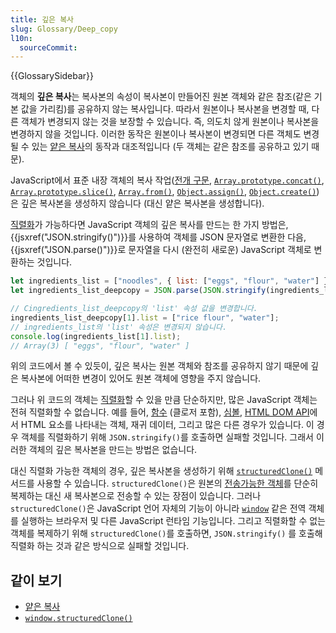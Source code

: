 ```yaml
---
title: 깊은 복사
slug: Glossary/Deep_copy
l10n:
  sourceCommit: 
---
```


{{GlossarySidebar}}

객체의 **깊은 복사**는 복사본의 속성이 복사본이 만들어진 원본 객체와 같은 참조(같은 기본 값을 가리킴)를 공유하지 않는 복사입니다. 따라서 원본이나 복사본을 변경할 때, 다른 객체가 변경되지 않는 것을 보장할 수 있습니다. 즉, 의도치 않게 원본이나 복사본을 변경하지 않을 것입니다. 이러한 동작은 원본이나 복사본이 변경되면 다른 객체도 변경될 수 있는 [얕은 복사](/ko/docs/Glossary/Shallow_copy)의 동작과 대조적입니다 (두 객체는 같은 참조를 공유하고 있기 때문).

JavaScript에서 표준 내장 객체의 복사 작업([전개 구문](/ko/docs/Web/JavaScript/Reference/Operators/Spread_syntax), [`Array.prototype.concat()`](/ko/docs/Web/JavaScript/Reference/Global_Objects/Array/concat), [`Array.prototype.slice()`](/ko/docs/Web/JavaScript/Reference/Global_Objects/Array/slice), [`Array.from()`](/ko/docs/Web/JavaScript/Reference/Global_Objects/Array/from), [`Object.assign()`](/ko/docs/Web/JavaScript/Reference/Global_Objects/Object/assign), [`Object.create()`](/ko/docs/Web/JavaScript/Reference/Global_Objects/Object/create))은 깊은 복사본을 생성하지 않습니다 (대신 얕은 복사본을 생성합니다).

[직렬화](/ko/docs/Glossary/Serialization)가 가능하다면 JavaScript 객체의 깊은 복사를 만드는 한 가지 방법은, {{jsxref("JSON.stringify()")}}를 사용하여 객체를 JSON 문자열로 변환한 다음, {{jsxref("JSON.parse()")}}로 문자열을 다시 (완전히 새로운) JavaScript 객체로 변환하는 것입니다.

```js
let ingredients_list = ["noodles", { list: ["eggs", "flour", "water"] }];
let ingredients_list_deepcopy = JSON.parse(JSON.stringify(ingredients_list));

// Cingredients_list_deepcopy의 'list' 속성 값을 변경합니다.
ingredients_list_deepcopy[1].list = ["rice flour", "water"];
// ingredients_list의 'list' 속성은 변경되지 않습니다.
console.log(ingredients_list[1].list);
// Array(3) [ "eggs", "flour", "water" ]
```

위의 코드에서 볼 수 있듯이, 깊은 복사는 원본 객체와 참조를 공유하지 않기 때문에 깊은 복사본에 어떠한 변경이 있어도 원본 객체에 영향을 주지 않습니다.

그러나 위 코드의 객체는 [직렬화](/ko/docs/Glossary/Serialization)할 수 있을 만큼 단순하지만, 많은 JavaScript 객체는 전혀 직렬화할 수 없습니다. 예를 들어, [함수](/ko/docs/Web/JavaScript/Guide/Functions) (클로저 포함), [심볼](/ko/docs/Web/JavaScript/Reference/Global_Objects/Symbol), [HTML DOM API](/ko/docs/Web/API/HTML_DOM_API)에서 HTML 요소를 나타내는 객체, 재귀 데이터, 그리고 많은 다른 경우가 있습니다. 이 경우 객체를 직렬화하기 위해 `JSON.stringify()`를 호출하면 실패할 것입니다. 그래서 이러한 객체의 깊은 복사본을 만드는 방법은 없습니다.

대신 직렬화 가능한 객체의 경우, 깊은 복사본을 생성하기 위해 [`structuredClone()`](/ko/docs/Web/API/structuredClone) 메서드를 사용할 수 있습니다. `structuredClone()`은 원본의  [전송가능한 객체](/ko/docs/Web/API/Web_Workers_API/Transferable_objects)를 단순히 복제하는 대신 새 복사본으로 전송할 수 있는 장점이 있습니다. 그러나 `structuredClone()`은 JavaScript 언어 자체의 기능이 아니라 [`window`](/ko/docs/Web/API/Window) 같은 전역 객체를 실행하는 브라우저 및 다른 JavaScript 런타임 기능입니다. 그리고 직렬화할 수 없는 객체를 복제하기 위해 `structuredClone()`를 호출하면, `JSON.stringify()` 를 호출해 직렬화 하는 것과 같은 방식으로 실패할 것입니다.

## 같이 보기

- [얕은 복사](/ko/docs/Glossary/Shallow_copy)
- [`window.structuredClone()`](/ko/docs/Web/API/structuredClone)
